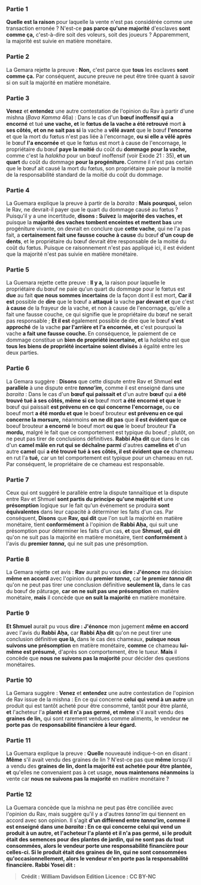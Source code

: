 
### Partie 1
<b>Quelle est la raison</b> pour laquelle la vente n'est pas considérée comme une transaction erronée ? N'est-ce <b>pas parce qu'une majorité</b> d'esclaves <b>sont comme ça,</b> c'est-à-dire soit des voleurs, soit des joueurs ? Apparemment, la majorité est suivie en matière monétaire.

### Partie 2
La Gemara rejette la preuve : <b>Non,</b> c'est parce que <b>tous</b> les esclaves <b>sont comme ça.</b> Par conséquent, aucune preuve ne peut être tirée quant à savoir si on suit la majorité en matière monétaire.

### Partie 3
<b>Venez</b> et <b>entendez</b> une autre contestation de l'opinion du Rav à partir d'une mishna (<i>Bava Kamma</i> 46a) : Dans le cas d'un <b>bœuf inoffensif qui a encorné</b> et tué <b>une vache, et</b> le <b>fœtus de la vache a été retrouvé</b> mort <b>à ses côtés, et on ne sait pas si</b> la vache a <b>vêlé avant</b> que le bœuf <b>l'encorne</b> et que la mort du fœtus n'est pas liée à l'encornage, <b>ou si elle a vêlé après</b> le bœuf <b>l'a encornée</b> et que le fœtus est mort à cause de l'encornage, le propriétaire du bœuf <b>paye la moitié</b> du coût du <b>dommage pour la vache,</b> comme c'est la <i>halakha</i> pour un bœuf inoffensif (voir Exode 21 : 35), <b>et un quart</b> du coût du dommage <b>pour la progéniture. </b> Comme il n'est pas certain que le bœuf ait causé la mort du fœtus, son propriétaire paie pour la moitié de la responsabilité standard de la moitié du coût du dommage.

### Partie 4
La Guemara explique la preuve à partir de la <i>baraita</i> : <b>Mais pourquoi,</b> selon le Rav, ne devrait-il payer que le quart du dommage causé au fœtus ? Puisqu'il y a une incertitude, <b>disons : Suivez</b> la <b>majorité des vaches, et</b> puisque la <b>majorité des vaches tombent enceintes et mettent bas</b> une progéniture vivante, on devrait en conclure que <b>cette vache</b>, qui ne l'a pas fait, a <b>certainement fait une fausse couche à cause</b> du bœuf <b>d'un coup de dents</b>, et le propriétaire du bœuf devrait être responsable de la moitié du coût du fœtus. Puisque ce raisonnement n'est pas appliqué ici, il est évident que la majorité n'est pas suivie en matière monétaire.

### Partie 5
La Guemara rejette cette preuve : <b>Il y a,</b> la raison pour laquelle le propriétaire du bœuf ne paie qu'un quart du dommage pour le fœtus est <b>due</b> au fait <b>que nous sommes incertains</b> de la façon dont il est mort, <b>Car il est</b> possible de <b>dire</b> que le bœuf a <b>attaqué</b> la vache <b>par devant et</b> que c'est <b>à cause</b> de la frayeur de la vache,</b> et non à cause de l'encornage, qu'elle a fait une fausse couche,</b> ce qui signifie que le propriétaire du bœuf ne serait pas responsable ; <b>Et il est</b> également possible de dire que</b> le bœuf <b>s'est approché</b> de la vache <b>par l'arrière et l'a encornée, et</b> c'est pourquoi la vache <b>a fait une fausse couche. </b> En conséquence, le paiement de ce dommage constitue un <b>bien de propriété incertaine, et</b> la <i>halakha</i> est que <b>tous les biens de propriété incertaine soient divisés</b> à égalité entre les deux parties.

### Partie 6
La Gemara suggère : <b>Disons</b> que cette dispute entre Rav et Shmuel <b>est parallèle</b> à une dispute entre <b><i>tanna'im</i>,</b> comme il est enseigné dans une <i>baraita</i> : Dans le cas d'un <b>bœuf qui paissait et</b> d'un autre <b>bœuf</b> qui <b>a été trouvé tué à ses côtés, même si ce</b> bœuf mort <b>a été encorné et que</b> le bœuf qui paissait <b>est prévenu en ce qui concerne l'encornage, </b> ou <b>ce</b> boeuf mort <b>a été mordu et que</b> le boeuf brouteur <b>est prévenu en ce qui concerne la morsure,</b> néanmoins <b>on ne dit pas</b> que <b>il est évident que ce</b> boeuf brouteur <b>a encorné</b> le boeuf mort <b>ou que</b> le boeuf brouteur <b>l'a mordu,</b> malgré le fait que ce comportement est typique du boeuf ; plutôt, on ne peut pas tirer de conclusions définitives. <b>Rabbi Aḥa dit</b> que dans le cas d'un <b>camel mâle en rut qui se déchaîne parmi</b> d'autres <b>camelins et</b> d'un autre <b>camel</b> qui <b>a été trouvé tué à ses côtés, il est évident que ce</b> chameau en rut l'a <b>tué,</b> car un tel comportement est typique pour un chameau en rut. Par conséquent, le propriétaire de ce chameau est responsable.

### Partie 7
Ceux qui ont suggéré le parallèle entre la dispute tannaïtique et la dispute entre Rav et Shmuel <b>sont partis du principe qu'une majorité et</b> une <b>présomption</b> logique sur le fait qu'un événement se produira <b>sont équivalentes</b> dans leur capacité à déterminer les faits d'un cas. Par conséquent, <b>Disons</b> que <b>Rav, qui dit</b> que l'on suit la majorité en matière monétaire, tient <b>conformément</b> à l'opinion de <b>Rabbi Aḥa,</b> qui suit une présomption pour déterminer les faits d'un cas, <b>et</b> que <b>Shmuel, qui dit</b> qu'on ne suit pas la majorité en matière monétaire, tient <b>conformément</b> à l'avis du <b>premier <i>tanna</i>,</b> qui ne suit pas une présomption.

### Partie 8
La Gemara rejette cet avis : <b>Rav</b> aurait pu vous <b>dire : J'énonce</b> ma décision <b>même en accord</b> avec l'opinion du <b>premier <i>tanna</i>,</b> car <b>le premier <i>tanna</i> dit</b> qu'on ne peut pas tirer une conclusion définitive <b>seulement là, </b> dans le cas du bœuf de pâturage, <b>car on ne suit pas une présomption</b> en matière monétaire, <b>mais</b> il concède que <b>on suit la majorité</b> en matière monétaire.

### Partie 9
<b>Et Shmuel</b> aurait pu vous <b>dire : J'énonce</b> mon jugement <b>même en accord</b> avec l'avis du <b>Rabbi Aḥa,</b> car <b>Rabbi Aḥa dit</b> qu'on ne peut tirer une conclusion définitive <b>que là, </b> dans le cas des chameaux, <b>puisque nous suivons une présomption</b> en matière monétaire, <b>comme</b> ce chameau <b>lui-même est présumé,</b> d'après son comportement, être le tueur. <b>Mais</b> il concède que <b>nous ne suivons pas la majorité</b> pour décider des questions monétaires.

### Partie 10
La Gemara suggère : <b>Venez</b> et <b>entendez</b> une autre contestation de l'opinion de Rav issue de la mishna : En ce qui concerne <b>celui qui vend à un autre</b> un produit qui est tantôt acheté pour être consommé, tantôt pour être planté, <b>et</b> l'acheteur l'a <b>planté et il n'a pas germé, et même</b> s'il avait vendu des <b>graines de lin,</b> qui sont rarement vendues comme aliments, le vendeur <b>ne porte pas</b> de <b>responsabilité financière à leur égard.</b>

### Partie 11
La Guemara explique la preuve : <b>Quelle</b> nouveauté indique-t-on en disant : <b>Même</b> s'il avait vendu des graines de lin ? N'est-ce pas</b> que <b>même</b> lorsqu'il a vendu des <b>graines de lin, dont la majorité est achetée pour être plantée, et</b> qu'elles ne convenaient pas à cet usage, <b>nous maintenons néanmoins</b> la vente car <b>nous ne suivons pas la majorité</b> en matière monétaire ?

### Partie 12
La Guemara concède que la mishna ne peut pas être conciliée avec l'opinion du Rav, mais suggère qu'il y a d'autres <i>tanna'im</i> qui tiennent en accord avec son opinion. Il s'agit <b>d'un différend entre <b><i>tanna'im</i>, comme il est enseigné</b> dans une <i>baraita</i> : En ce qui concerne <b>celui qui vend un produit à un autre, et</b> l'acheteur l'a <b>planté et il n'a pas germé,</b> si le produit était des <b>semences</b> pour des plantes de <b>jardin</b>, <b>qui ne sont pas du tout consommées</b>, alors le vendeur <b>porte</b> une <b>responsabilité financière pour celles-ci. </b> Si le produit était des <b>graines de lin,</b> qui ne sont consommées qu'occasionnellement, alors le vendeur <b>n'en porte pas</b> la <b>responsabilité financière. Rabbi Yosei dit :</b>

>Crédit : William Davidson Edition
>Licence : CC BY-NC